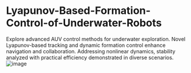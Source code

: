 # Lyapunov-Based-Formation-Control-of-Underwater-Robots
Explore advanced AUV control methods for underwater exploration. Novel Lyapunov-based tracking and dynamic formation control enhance navigation and collaboration. Addressing nonlinear dynamics, stability analyzed with practical efficiency demonstrated in diverse scenarios.
![image](https://github.com/Rasoul-Zahedifar/Lyapunov-Based-Formation-Control-of-Underwater-Robots/assets/103424908/33af924f-9a9f-43e3-941e-9ed385fa37e3)

